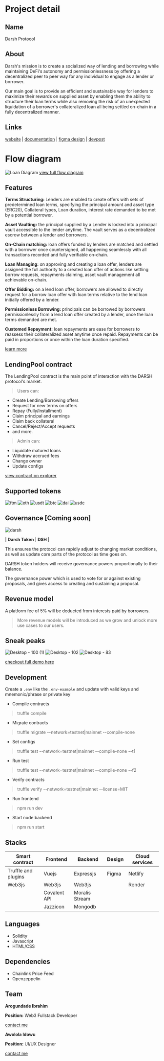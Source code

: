 # Project detail
## Name
Darsh Protocol

## About
Darsh's mission is to create a socialized way of lending and borrowing while maintaining DeFi's autonomy and permissionlessness by offering a decentralized peer to peer way for any individual to engage as a lender or borrower.

Our main goal is to provide an efficient and sustainable way for lenders to maximize their rewards on supplied asset by enabling them the ability to structure their loan terms while also removing the risk of an unexpected liquidation of a borrower's collateralized loan all being settled on-chain in a fully decentralized manner.

## Links
[website](https://darshprotocol.netlify.app) | [documentation](https://darshprotocol.gitbook.io/product-docs) | [figma design](https://darshprotocol.gitbook.io/product-docs) | [devpost](https://devpost.com/software/darsh-protocol)

# Flow diagram
![Loan Diagram](https://user-images.githubusercontent.com/123966451/222807924-377c0485-182d-468a-a16c-978bd75d9317.png)
[view full flow diagram](https://www.figma.com/file/iqIY47PfSbBb0W6fQH835c/Darsh-Flow-Charts?node-id=0%3A1&t=C66NhTmJgB4HB12L-0)

## Features

**Terms Structuring:** Lenders are enabled to create offers with sets of predetermined loan terms, specifying the principal amount and asset type (ERC20), Collateral types, Loan duration, interest rate demanded to be met by a potential borrower.

**Asset Vaulting:** the principal supplied by a Lender is locked into a principal vault accessible to the lender anytime. The vault serves as a decentralized escrow between a lender and borrowers.

**On-Chain matching:** loan offers funded by lenders are matched and settled with a borrower once countersigned, all happening seamlessly with all transactions recorded and fully verifiable on-chain.

**Loan Managing:** on approving and creating a loan offer, lenders are assigned the full authority to a created loan offer of actions like settling borrow requests, repayments claiming, asset vault management all achievable on-chain.

**Offer Bidding:** on a lend loan offer, borrowers are allowed to directly request for a borrow loan offer with loan terms relative to the lend loan initially offered by a lender.

**Permissionless Borrowing:** principals can be borrowed by borrowers permissionlessly from a lend loan offer created by a lender, once the loan terms demanded are met.

**Customed Repayment:** loan repayments are ease for borrowers to reassess their collateralized asset anytime once repaid. Repayments can be paid in proportions or once within the loan duration specified.

[learn more](https://darshprotocol.gitbook.io/product-docs)

## LendingPool contract
The LendingPool contract is the main point of interaction with the DARSH protocol's market.

 > Users can:
 - Create Lending/Borrowing offers
 - Request for new terms on offers
 - Repay (Fully/Installment)
 - Claim principal and earnings
 - Claim back collateral
 - Cancel/Reject/Accept requests
 - and more.

 > Admin can:
 - Liquidate matured loans
 - Withdraw accrued fees
 - Change owner
 - Update configs
 
 [view contract on explorer](https://ftmscan.com/address/0xb9669c5d15cbFB85A7E26DA7cEffAEa91f942E7e#code)
 
## Supported tokens
![ftm](https://user-images.githubusercontent.com/123966451/222814337-c1378fdd-3dd5-4e57-9e1f-b8a9d830f91f.png)
![eth](https://user-images.githubusercontent.com/123966451/222814336-3cb5e554-a981-4ff8-86f6-ea7b4f6f1e2d.png)
![usdt](https://user-images.githubusercontent.com/123966451/222814331-f617e15b-8ae9-4c36-a6c9-7ad50c400348.png)
![btc](https://user-images.githubusercontent.com/123966451/222814332-2954a827-153d-492c-97c6-6a1a49715b8f.png)
![dai](https://user-images.githubusercontent.com/123966451/222814334-d291e5d5-0932-4ea4-85ae-e91323f2745c.png)
![usdc](https://user-images.githubusercontent.com/123966451/222814326-154b1313-b1bd-412c-92c6-3a451988293f.png)

## Governance [Coming soon]

![darsh](https://user-images.githubusercontent.com/123966451/222815877-9c242f12-2477-4396-88c5-709d848c4f3b.png)

| **Darsh Token** | **DSH** |

This ensures the protocol can rapidly adjust to changing market conditions, as well as update core parts of the protocol as time goes on.

DARSH token holders will receive governance powers proportionally to their balance.

The governance power which is used to vote for or against existing proposals, and gives access to creating and sustaining a proposal.

## Revenue model
A platform fee of 5% will be deducted from interests paid by borrowers.
> More revenue models will be introduced as we grow and unlock more use cases to our users.

## Sneak peaks
![Desktop - 100 (1)](https://user-images.githubusercontent.com/123966451/222903210-45840f83-0d05-440b-a555-925f38325b50.png)
![Desktop - 102](https://user-images.githubusercontent.com/123966451/222903213-1e17b8cc-4cf8-49e4-b87d-dec96e7050ef.png)
![Desktop - 83](https://user-images.githubusercontent.com/123966451/222903216-c726512a-c815-4fa8-b533-0fe76bca9f13.png)

[checkout full demo here](https://darshprotocol.netlify.app)

## Development
Create a `.env` like the `.env-example` and update with valid keys and mnemonic/phrase or private key

 - Compile contracts

> truffle compile

- Migrate contracts

> truffle migrate --network=testnet|mainnet --compile-none

- Set configs

> truffle test --network=testnet|mainnet --compile-none --t1

- Run test

> truffle test --network=testnet|mainnet --compile-none --f2

- Verify contracts

> truffle verify --network=testnet|mainnet <contracts> --license=MIT

- Run frontend
> npm run dev
 
- Start node backend
> npm run start

## Stacks
 | Smart contract | Frontend | Backend | Design | Cloud services |
 |--|--|--| -- |--|
 | Truffle and plugins | Vuejs | Expressjs | Figma | Netlify |
 |Web3js|Web3js|Web3js||Render|
 ||Covalent API| Moralis Stream|||
 ||Jazzicon|Mongodb|||


## Languages
- Solidity
- Javascript
- HTML/CSS

## Dependencies
- Chainlink Price Feed
- Openzeppelin

## Team
**Arogundade Ibrahim**
 
**Position:** Web3 Fullstack Developer
 
[contact me](https://linktr.ee/devarogundade)

 
 
**Awolola Idowu**
 
**Position:** UI/UX Designer
 
[contact me](https://www.pip.me/Kryptograph)
